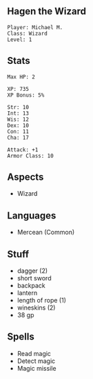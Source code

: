 ## Hagen the Wizard

    Player: Michael M.
    Class: Wizard
    Level: 1

## Stats

    Max HP: 2

    XP: 735
    XP Bonus: 5%

    Str: 10
    Int: 13
    Wis: 12
    Dex: 10
    Con: 11
    Cha: 17

    Attack: +1
    Armor Class: 10

## Aspects

* Wizard

## Languages

- Mercean (Common)

## Stuff

* dagger (2)
* short sword
* backpack
* lantern
* length of rope (1)
* wineskins (2)
* 38 gp

## Spells

* Read magic
* Detect magic
* Magic missile
